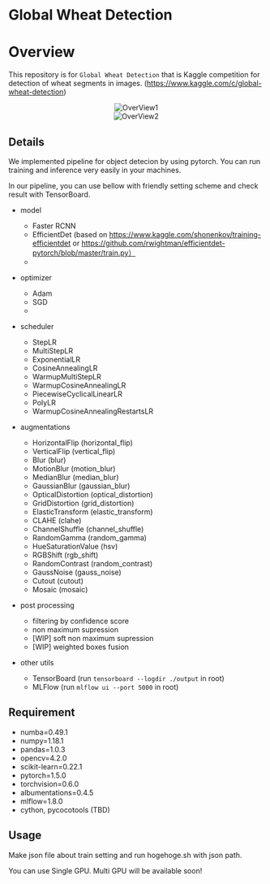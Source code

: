 # Global Wheat Detection

# Overview

This repository is for `Global Wheat Detection` that is Kaggle competition for detection of wheat segments in images. (https://www.kaggle.com/c/global-wheat-detection)

<div align="center">
<img src="https://user-images.githubusercontent.com/18682053/82140037-b8573d80-9867-11ea-9acb-89bae6fb192e.png" title="OverView1">
</div>

<div align="center">
<img src="https://user-images.githubusercontent.com/18682053/82140038-b8efd400-9867-11ea-8618-b4abfb32640a.png" title="OverView2">
</div>


## Details

We implemented pipeline for object detecion by using pytorch. You can run training and inference very easily in your machines.

In our pipeline, you can use bellow with friendly setting scheme and check result with TensorBoard.

- model
  -  Faster RCNN
  -  EfficientDet (based on https://www.kaggle.com/shonenkov/training-efficientdet or https://github.com/rwightman/efficientdet-pytorch/blob/master/train.py）
  -
 
- optimizer
  - Adam
  - SGD
  - 

- scheduler
  - StepLR
  - MultiStepLR
  - ExponentialLR
  - CosineAnnealingLR
  - WarmupMultiStepLR
  - WarmupCosineAnnealingLR
  - PiecewiseCyclicalLinearLR
  - PolyLR
  - WarmupCosineAnnealingRestartsLR
  
- augmentations
  - HorizontalFlip (horizontal_flip)
  - VerticalFlip (vertical_flip)
  - Blur (blur)
  - MotionBlur (motion_blur)
  - MedianBlur (median_blur)
  - GaussianBlur (gaussian_blur)
  - OpticalDistortion (optical_distortion)
  - GridDistortion (grid_distortion)
  - ElasticTransform (elastic_transform)
  - CLAHE (clahe)
  - ChannelShuffle (channel_shuffle)
  - RandomGamma (random_gamma)
  - HueSaturationValue (hsv)
  - RGBShift (rgb_shift)
  - RandomContrast (random_contrast)
  - GaussNoise (gauss_noise)
  - Cutout (cutout)
  - Mosaic (mosaic)

- post processing
  - filtering by confidence score
  - non maximum supression
  - [WIP] soft non maximum supression
  - [WIP] weighted boxes fusion

- other utils
  - TensorBoard (run `tensorboard --logdir ./output` in root)
  - MLFlow (run `mlflow ui --port 5000` in root)
 
## Requirement
- numba=0.49.1 
- numpy=1.18.1
- pandas=1.0.3
- opencv=4.2.0
- scikit-learn=0.22.1 
- pytorch=1.5.0 
- torchvision=0.6.0 
- albumentations=0.4.5
- mlflow=1.8.0 
- cython, pycocotools (TBD)

## Usage
Make json file about train setting and run hogehoge.sh with json path.

You can use Single GPU.
Multi GPU will be available soon!


